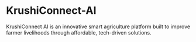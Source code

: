 # KrushiConnect-AI
KrushiConnect AI is an innovative smart agriculture platform built to improve farmer livelihoods through affordable, tech-driven solutions.
